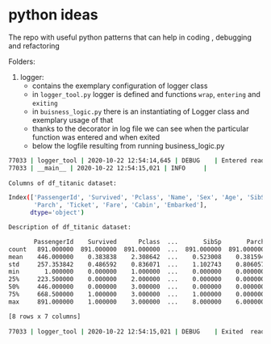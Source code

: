 # python ideas
The repo with useful python patterns that can help in coding , debugging and refactoring

Folders:
1. logger: 
    - contains the exemplary configuration of logger class
    - in `logger_tool.py` logger is defined and functions `wrap`, `entering` and `exiting`
    - in `buisness_logic.py` there is an instantiating of Logger class and exemplary usage of that
    - thanks to the decorator in log file we can see when the particular function was entered and when exited  
    - below the logfile resulting from running business_logic.py

``` bash
77033 | logger_tool | 2020-10-22 12:54:14,645 | DEBUG    | Entered read_data
77033 | __main__ | 2020-10-22 12:54:15,021 | INFO     | 
        
Columns of df_titanic dataset:

Index(['PassengerId', 'Survived', 'Pclass', 'Name', 'Sex', 'Age', 'SibSp',
       'Parch', 'Ticket', 'Fare', 'Cabin', 'Embarked'],
      dtype='object')

Description of df_titanic dataset:

       PassengerId    Survived      Pclass  ...       SibSp       Parch        Fare
count   891.000000  891.000000  891.000000  ...  891.000000  891.000000  891.000000
mean    446.000000    0.383838    2.308642  ...    0.523008    0.381594   32.204208
std     257.353842    0.486592    0.836071  ...    1.102743    0.806057   49.693429
min       1.000000    0.000000    1.000000  ...    0.000000    0.000000    0.000000
25%     223.500000    0.000000    2.000000  ...    0.000000    0.000000    7.910400
50%     446.000000    0.000000    3.000000  ...    0.000000    0.000000   14.454200
75%     668.500000    1.000000    3.000000  ...    1.000000    0.000000   31.000000
max     891.000000    1.000000    3.000000  ...    8.000000    6.000000  512.329200

[8 rows x 7 columns]
    
77033 | logger_tool | 2020-10-22 12:54:15,021 | DEBUG    | Exited  read_data

```